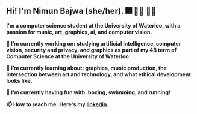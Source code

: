 ## Hi! I'm Nimun Bajwa (she/her). 🎆 🏄‍♀️ 🧚‍♂️

**I'm a computer science student at the University of Waterloo, with a passion for music, art, graphics, ai, and computer vision.**

**🔭 I’m currently working on: studying artificial intelligence, computer vision, security and privacy, and graphics as part of my 4B term of Computer Science at the University of Waterloo.**

**🌱 I’m currently learning about: graphics, music production, the intersection between art and technology, and what ethical development looks like.**

**👯 I'm currently having fun with: boxing, swimming, and running!**

**📫 How to reach me: Here's my [linkedin](https://www.linkedin.com/in/nimunb/).**

<!--
**NimunB/nimunb** is a ✨ _special_ ✨ repository because its `README.md` (this file) appears on your GitHub profile.

Here are some ideas to get you started:

- 🔭 I’m currently working on ...
- 🌱 I’m currently learning ...
- 👯 I’m looking to collaborate on ...
- 🤔 I’m looking for help with ...
- 💬 Ask me about ...
- 📫 How to reach me: ...
- 😄 Pronouns: ...
- ⚡ Fun fact: ...
-->
